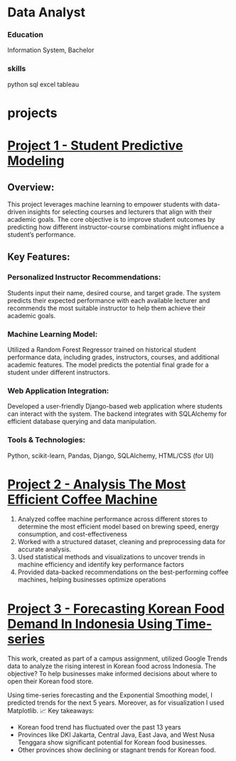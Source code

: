 # Data Analyst 

### Education
Information System, Bachelor 

### skills
python
sql
excel
tableau

# projects

# [Project 1 - Student Predictive Modeling](https://github.com/insannnn/student_prediction_modeling.git)

## Overview:
This project leverages machine learning to empower students with data-driven insights for selecting courses and lecturers that align with their academic goals. The core objective is to improve student outcomes by predicting how different instructor-course combinations might influence a student’s performance.

## Key Features:

### Personalized Instructor Recommendations:
Students input their name, desired course, and target grade. The system predicts their expected performance with each available lecturer and recommends the most suitable instructor to help them achieve their academic goals.

### Machine Learning Model:
Utilized a Random Forest Regressor trained on historical student performance data, including grades, instructors, courses, and additional academic features. The model predicts the potential final grade for a student under different instructors.

### Web Application Integration:
Developed a user-friendly Django-based web application where students can interact with the system. The backend integrates with SQLAlchemy for efficient database querying and data manipulation.

### Tools & Technologies:
Python, scikit-learn, Pandas, Django, SQLAlchemy, HTML/CSS (for UI)

# [Project 2 - Analysis The Most Efficient Coffee Machine](https://github.com/insannnn/machineCoffe)
1. Analyzed coffee machine performance across different stores to determine the most efficient model
   based on brewing speed, energy consumption, and cost-effectiveness
2. Worked with a structured dataset, cleaning and preprocessing data for accurate analysis.
3. Used statistical methods and visualizations to uncover trends in machine efficiency and identify key performance factors
4. Provided data-backed recommendations on the best-performing coffee machines, helping businesses optimize operations

# [Project 3 - Forecasting Korean Food Demand In Indonesia Using Time-series](https://drive.google.com/file/d/1c3YoSeoO-AmnO0UQ3zK4HscuWPH-q3Fp/view)

This work, created as part of a campus assignment, utilized Google Trends data to analyze the rising interest in Korean food across Indonesia. The objective? To help businesses make informed decisions about where to open their Korean food store. 

Using time-series forecasting and the Exponential Smoothing model, I predicted trends for the next 5 years. Moreover, as for visualization I used Matplotlib.
📈 Key takeaways:
- Korean food trend has fluctuated over the past 13 years 
- Provinces like DKI Jakarta, Central Java, East Java, and West Nusa Tenggara show significant potential for Korean food businesses.
- Other provinces show declining or stagnant trends for Korean food.

